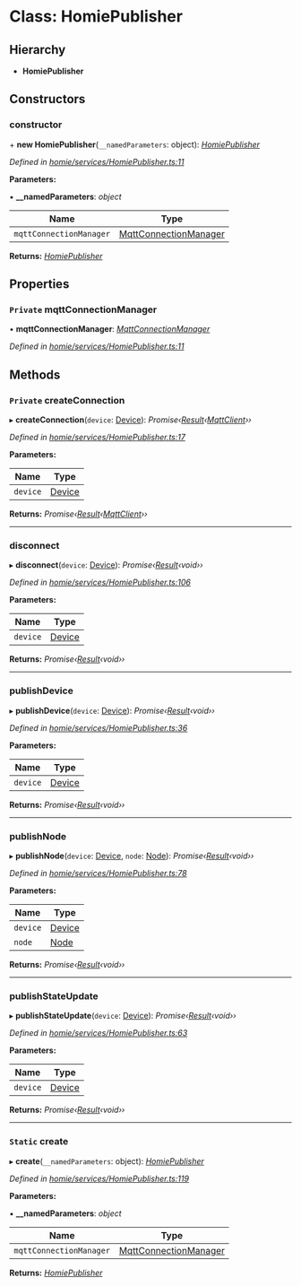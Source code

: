 # Class: HomiePublisher

## Hierarchy

* **HomiePublisher**

## Constructors

###  constructor

\+ **new HomiePublisher**(`__namedParameters`: object): *[HomiePublisher](homiepublisher.md)*

*Defined in [homie/services/HomiePublisher.ts:11](https://github.com/AlejandroHerr/homieiot.ts/blob/0651aed/src/homie/services/HomiePublisher.ts#L11)*

**Parameters:**

▪ **__namedParameters**: *object*

Name | Type |
------ | ------ |
`mqttConnectionManager` | [MqttConnectionManager](mqttconnectionmanager.md) |

**Returns:** *[HomiePublisher](homiepublisher.md)*

## Properties

### `Private` mqttConnectionManager

• **mqttConnectionManager**: *[MqttConnectionManager](mqttconnectionmanager.md)*

*Defined in [homie/services/HomiePublisher.ts:11](https://github.com/AlejandroHerr/homieiot.ts/blob/0651aed/src/homie/services/HomiePublisher.ts#L11)*

## Methods

### `Private` createConnection

▸ **createConnection**(`device`: [Device](device.md)): *Promise‹[Result](result.md)‹[MqttClient](../interfaces/mqttclient.md)››*

*Defined in [homie/services/HomiePublisher.ts:17](https://github.com/AlejandroHerr/homieiot.ts/blob/0651aed/src/homie/services/HomiePublisher.ts#L17)*

**Parameters:**

Name | Type |
------ | ------ |
`device` | [Device](device.md) |

**Returns:** *Promise‹[Result](result.md)‹[MqttClient](../interfaces/mqttclient.md)››*

___

###  disconnect

▸ **disconnect**(`device`: [Device](device.md)): *Promise‹[Result](result.md)‹void››*

*Defined in [homie/services/HomiePublisher.ts:106](https://github.com/AlejandroHerr/homieiot.ts/blob/0651aed/src/homie/services/HomiePublisher.ts#L106)*

**Parameters:**

Name | Type |
------ | ------ |
`device` | [Device](device.md) |

**Returns:** *Promise‹[Result](result.md)‹void››*

___

###  publishDevice

▸ **publishDevice**(`device`: [Device](device.md)): *Promise‹[Result](result.md)‹void››*

*Defined in [homie/services/HomiePublisher.ts:36](https://github.com/AlejandroHerr/homieiot.ts/blob/0651aed/src/homie/services/HomiePublisher.ts#L36)*

**Parameters:**

Name | Type |
------ | ------ |
`device` | [Device](device.md) |

**Returns:** *Promise‹[Result](result.md)‹void››*

___

###  publishNode

▸ **publishNode**(`device`: [Device](device.md), `node`: [Node](node.md)): *Promise‹[Result](result.md)‹void››*

*Defined in [homie/services/HomiePublisher.ts:78](https://github.com/AlejandroHerr/homieiot.ts/blob/0651aed/src/homie/services/HomiePublisher.ts#L78)*

**Parameters:**

Name | Type |
------ | ------ |
`device` | [Device](device.md) |
`node` | [Node](node.md) |

**Returns:** *Promise‹[Result](result.md)‹void››*

___

###  publishStateUpdate

▸ **publishStateUpdate**(`device`: [Device](device.md)): *Promise‹[Result](result.md)‹void››*

*Defined in [homie/services/HomiePublisher.ts:63](https://github.com/AlejandroHerr/homieiot.ts/blob/0651aed/src/homie/services/HomiePublisher.ts#L63)*

**Parameters:**

Name | Type |
------ | ------ |
`device` | [Device](device.md) |

**Returns:** *Promise‹[Result](result.md)‹void››*

___

### `Static` create

▸ **create**(`__namedParameters`: object): *[HomiePublisher](homiepublisher.md)*

*Defined in [homie/services/HomiePublisher.ts:119](https://github.com/AlejandroHerr/homieiot.ts/blob/0651aed/src/homie/services/HomiePublisher.ts#L119)*

**Parameters:**

▪ **__namedParameters**: *object*

Name | Type |
------ | ------ |
`mqttConnectionManager` | [MqttConnectionManager](mqttconnectionmanager.md) |

**Returns:** *[HomiePublisher](homiepublisher.md)*
